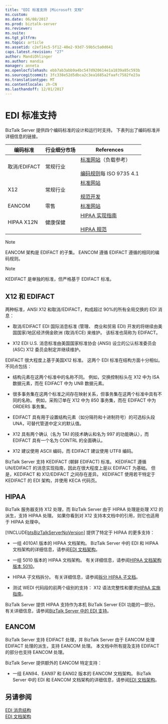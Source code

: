 ```yaml
---
title: "EDI 标准支持 |Microsoft 文档"
ms.custom: 
ms.date: 06/08/2017
ms.prod: biztalk-server
ms.reviewer: 
ms.suite: 
ms.tgt_pltfrm: 
ms.topic: article
ms.assetid: c2ef14c5-5f12-40e2-93d7-59b5c5a0d641
caps.latest.revision: "27"
author: MandiOhlinger
ms.author: mandia
manager: anneta
ms.openlocfilehash: ebb7ab3abb9a4bc547d920614e1a1839a85c593b
ms.sourcegitcommit: 3fc338e52d5dbca2c3ea1685a2faafc7582fe23a
ms.translationtype: MT
ms.contentlocale: zh-CN
ms.lasthandoff: 12/01/2017
---
```

# <a name="edi-standards-support"></a>EDI 标准支持
BizTalk Server 提供四个编码标准的设计和运行时支持。 下表列出了编码标准并详细信息的链接。  
  
|编码标准|行业细分市场|References|  
|-----------------------|----------------------|----------------|  
|取消/EDIFACT|常规行业|[标准网站](http://go.microsoft.com/fwlink/?LinkId=77532)（负载参考）<br /><br /> [编码规则](http://go.microsoft.com/fwlink/?LinkId=77534)每 ISO 9735 4.1|  
|X12|常规行业|[标准网站](http://go.microsoft.com/fwlink/?LinkID=28673)<br /><br /> [规范开发](http://go.microsoft.com/fwlink/?LinkId=77535)|  
|EANCOM|零售|[标准网站](http://go.microsoft.com/fwlink/?LinkId=92861)|  
|HIPAA X12N|健康保健|[HIPAA 实现指南](http://go.microsoft.com/fwlink/?LinkId=77541)<br /><br /> [HIPAA 规范](http://go.microsoft.com/fwlink/?LinkId=77542)|  
  
> [!NOTE]
>  EANCOM 架构是 EDIFACT 的子集。 EANCOM 遵循 EDIFACT 遵循的相同的编码规则。  
  
> [!NOTE]
>  KEDIFACT 是单独的标准，但严格基于 EDIFACT 标准。  
  
## <a name="x12-and-edifact"></a>X12 和 EDIFACT  
 两种标准，ANSI X12 和取消/EDIFACT，构成超过 90%的所有全局交换的 EDI 消息：  
  
-   取消/EDIFACT EDI 国际消息标准 (管理、 商业和贸易 EDI) 开发的将继续由美国国家/地区经济佣金欧洲 (取消/ECE) 来维护。 该标准也简称为 EDIFACT。  
  
-   X12 EDI U.S. 消息标准由美国国家标准协会 (ANSI) 设立的公认标准委员会 (ASC) X12 委员会制定并继续维护。  
  
 EDIFACT 很大程度上基于美国X12 标准。 这两个 EDI 标准在结构方面十分相似。 不同点包括：  
  
-   结构元素在这两个标准中的名称不同。 例如，交换控制标头在 X12 中为 ISA 数据元素，而在 EDIFACT 中为 UNB 数据元素。  
  
-   很多事务集在这两个标准之间存在映射关系，但事务集在这两个标准中具有不同的名称。 例如，采购订单在 X12 中为 850 事务集，而在 EDIFACT 中为 ORDERS 事务集。  
  
-   EDIFACT 具有用于设置结构元素（如分隔符和十进制符号）的可选标头段 UNA，可替代管道中定义的默认值。  
  
-   X12 具有两个确认（名为 TA1 的技术确认和名为 997 的功能确认），而 EDIFACT 具有一个名为 CONTRL 的全面确认。  
  
-   X12 建议使用 ASCII 编码，而 EDIFACT 建议使用 UTF8 编码。  
  
 BizTalk Server 支持 KEDIFACT (朝鲜 EDIFACT) 标准。 KEDIFACT 遵循 UN/EDIFACT 的消息实现指南，因此在很大程度上是以 EDIFACT 为基础。 但是，KEDIFACT 和 X12/EDIFACT 之间存在差异。 KEDIFACT 使用若干特定于 KEDIFACT 的 EDI 架构，并使用 KECA 代码页。  
  
## <a name="hipaa"></a>HIPAA  
 BizTalk 服务器支持 X12 处理，而 BizTalk Server 由于 HIPAA 处理是处理 X12 的派生，支持 HIPAA 处理。 如果你看到对 X12 支持本文档中的引用，则它也适用于 HIPAA 处理中。  
  
 [!INCLUDE[btsBizTalkServerNoVersion](../includes/btsbiztalkservernoversion-md.md)] 提供了特定于 HIPAA 的更多支持：  
  
-   一组 4010A1 版本的 HIPAA 文档架构。 BizTalk Server 中的 EDI 和 HIPAA 文档架构的详细信息，请参阅[EDI 文档架构](../core/edi-document-schemas.md)。  
  
-   一组 5010 版本的 HIPAA 文档架构。 有关详细信息，请参阅[HIPAA 文档架构版本 5010](../core/hipaa-document-schema-version-5010.md)。  
  
-   HIPAA 子文档拆分。 有关详细信息，请参阅[拆分 HIPAA 子文档](../core/splitting-hipaa-subdocuments.md)。  
  
-   测试 WEDI 代码段的前两个级别的支持： X12 语法完整性和要求[HIPAA 实施指南](http://go.microsoft.com/fwlink/?LinkId=77541)。  
  
 BizTalk Server 提供 HIPAA 支持作为本机 BizTalk Server EDI 功能的一部分。 有关详细信息，请参阅[BizTalk Server 中的 EDI 支持](../core/edi-support-in-biztalk-server2.md)。  
  
## <a name="eancom"></a>EANCOM  
 BizTalk Server 支持 EDIFACT 处理，并 BizTalk Server 由于 EANCOM 处理 EDIFACT 处理的派生，支持 EANCOM 处理。 本文档中所有提及支持 EDIFACT 的部分也支持 EANCOM 处理。  
  
 BizTalk Server 提供额外的 EANCOM 特定支持：  
  
-   一组 EAN94、EAN97 和 EAN02 版本的 EANCOM 文档架构。 BizTalk Server 中的 EDI 和 EANCOM 文档架构的详细信息，请参阅[EDI 文档架构](../core/edi-document-schemas.md)。  
  
## <a name="see-also"></a>另请参阅  
 [EDI 消息结构](../core/edi-message-structure.md)   
 [EDI 文档架构](../core/edi-document-schemas.md)
